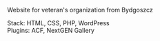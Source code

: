 Website for veteran's organization from Bydgoszcz

Stack: HTML, CSS, PHP, WordPress<br/>
Plugins: ACF, NextGEN Gallery
